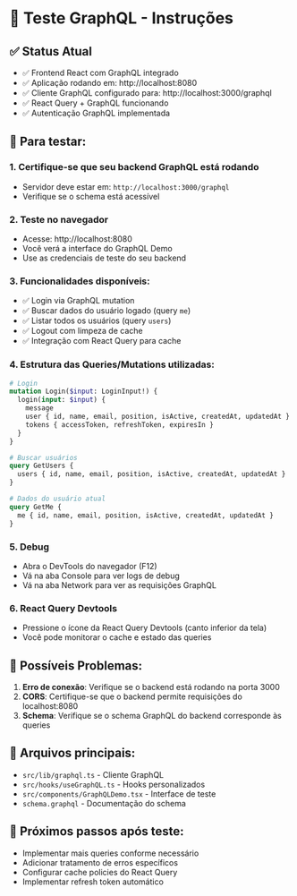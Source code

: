 # 🚀 Teste GraphQL - Instruções

## ✅ Status Atual
- ✅ Frontend React com GraphQL integrado
- ✅ Aplicação rodando em: http://localhost:8080
- ✅ Cliente GraphQL configurado para: http://localhost:3000/graphql
- ✅ React Query + GraphQL funcionando
- ✅ Autenticação GraphQL implementada

## 🔧 Para testar:

### 1. **Certifique-se que seu backend GraphQL está rodando**
   - Servidor deve estar em: `http://localhost:3000/graphql`
   - Verifique se o schema está acessível

### 2. **Teste no navegador**
   - Acesse: http://localhost:8080
   - Você verá a interface do GraphQL Demo
   - Use as credenciais de teste do seu backend

### 3. **Funcionalidades disponíveis:**
   - ✅ Login via GraphQL mutation
   - ✅ Buscar dados do usuário logado (query `me`)
   - ✅ Listar todos os usuários (query `users`)
   - ✅ Logout com limpeza de cache
   - ✅ Integração com React Query para cache

### 4. **Estrutura das Queries/Mutations utilizadas:**

```graphql
# Login
mutation Login($input: LoginInput!) {
  login(input: $input) {
    message
    user { id, name, email, position, isActive, createdAt, updatedAt }
    tokens { accessToken, refreshToken, expiresIn }
  }
}

# Buscar usuários
query GetUsers {
  users { id, name, email, position, isActive, createdAt, updatedAt }
}

# Dados do usuário atual
query GetMe {
  me { id, name, email, position, isActive, createdAt, updatedAt }
}
```

### 5. **Debug**
   - Abra o DevTools do navegador (F12)
   - Vá na aba Console para ver logs de debug
   - Vá na aba Network para ver as requisições GraphQL

### 6. **React Query Devtools**
   - Pressione o ícone da React Query Devtools (canto inferior da tela)
   - Você pode monitorar o cache e estado das queries

## 🐛 Possíveis Problemas:

1. **Erro de conexão**: Verifique se o backend está rodando na porta 3000
2. **CORS**: Certifique-se que o backend permite requisições do localhost:8080
3. **Schema**: Verifique se o schema GraphQL do backend corresponde às queries

## 📂 Arquivos principais:
- `src/lib/graphql.ts` - Cliente GraphQL
- `src/hooks/useGraphQL.ts` - Hooks personalizados
- `src/components/GraphQLDemo.tsx` - Interface de teste
- `schema.graphql` - Documentação do schema

## 🎯 Próximos passos após teste:
- Implementar mais queries conforme necessário
- Adicionar tratamento de erros específicos
- Configurar cache policies do React Query
- Implementar refresh token automático
